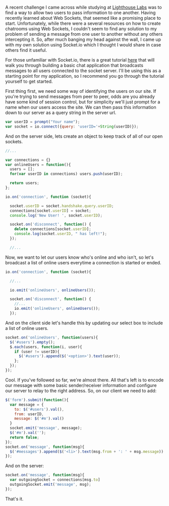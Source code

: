 A recent challenge I came across while studying at [Lighthouse Labs][ll] was to find a way to allow two users to pass information to one another. Having recently learned about Web Sockets, that seemed like a promising place to start. Unfortunately, while there were a several resources on how to create chatrooms using Web Sockets, I couldn't seem to find any solution to my problem of sending a message from one user to another without any others intercepting it. So, after much banging my head against the wall, I came up with my own solution using Socket.io which I thought I would share in case others find it useful.

For those unfamiliar with Socket.io, there is a great tutorial [here][socketIO] that will walk you through building a basic chat application that broadcasts messages to all users connected to the socket server. I'll be using this as a starting point for my application, so I recommend you go through the tutorial yourself to get started.

First thing first, we need some way of identifying the users on our site. If you're trying to send messages from peer to peer, odds are you already have some kind of session control, but for simplicity we'll just prompt for a name when our users access the site. We can then pass this information down to our server as a query string in the server url.

```javascript
var userID = prompt("Your name");
var socket = io.connect({query: 'userID='+String(userID)});
```

And on the server side, lets create an object to keep track of all of our open sockets.

```javascript
//...

var connections = {}
var onlineUsers = function(){
  users = [];
  for(var userID in connections) users.push(userID);

  return users;
};

io.on('connection', function (socket){

  socket.userID = socket.handshake.query.userID;
  connections[socket.userID] = socket;
  console.log('New User! ', socket.userID);

  socket.on('disconnect', function() {
    delete connections[socket.userID];
    console.log(socket.userID, " has left!");
  });

  //...
```

Now, we want to let our users know who's online and who isn't, so let's broadcast a list of online users everytime a connection is started or ended. 

```javascript
io.on('connection', function (socket){

  //...

  io.emit('onlineUsers', onlineUsers());

  socket.on('disconnect', function() {
    //...
    io.emit('onlineUsers', onlineUsers());
  });
```

And on the client side let's handle this by updating our select box to include a list of online users.

```javascript
socket.on('onlineUsers', function(users){
  $('#users').empty();
  $.each(users, function(i, user){
    if (user != userID){
      $('#users').append($('<option>').text(user));
    };
  });
});
```

Cool. If you've followed so far, we're almost there. All that's left is to encode our message with some basic sender/receiver information and configure our server to relay to the right address. So, on our client we need to add:

```javascript
$('form').submit(function(){
  var message = {
    to: $('#users').val(),
    from: userID,
    message: $('#m').val()
  }
  socket.emit('message', message);
  $('#m').val('');
  return false;
});
socket.on('message', function(msg){
  $('#messages').append($('<li>').text(msg.from + ': ' + msg.message));
});
```

And on the server:

```javascript
socket.on('message', function(msg){
  var outgoingSocket = connections[msg.to]
  outgoingSocket.emit('message', msg);
});
```

That's it. 


[ll]: http://www.lighthouselabs.ca/
[so1]: http://stackoverflow.com/questions/4118272/do-websockets-allow-for-p2p-browser-to-browser-communication
[socketIO]: http://socket.io/get-started/chat/